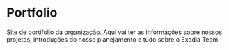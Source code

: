 # Portfolio
Site de portifolio da organização. Aqui vai ter as informações sobre nossos projetos, introduções do nosso planejamento e tudo sobre o Exodia Team.
